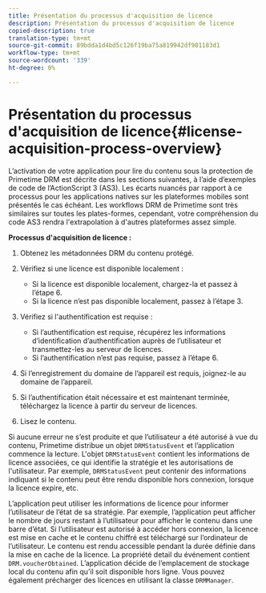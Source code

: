 ```yaml
---
title: Présentation du processus d'acquisition de licence
description: Présentation du processus d'acquisition de licence
copied-description: true
translation-type: tm+mt
source-git-commit: 89bdda1d4bd5c126f19ba75a819942df901183d1
workflow-type: tm+mt
source-wordcount: '339'
ht-degree: 0%

---
```



# Présentation du processus d&#39;acquisition de licence{#license-acquisition-process-overview}

L’activation de votre application pour lire du contenu sous la protection de Primetime DRM est décrite dans les sections suivantes, à l’aide d’exemples de code de l’ActionScript 3 (AS3). Les écarts nuancés par rapport à ce processus pour les applications natives sur les plateformes mobiles sont présentés le cas échéant. Les workflows DRM de Primetime sont très similaires sur toutes les plates-formes, cependant, votre compréhension du code AS3 rendra l&#39;extrapolation à d&#39;autres plateformes assez simple.

**Processus d&#39;acquisition de licence :**

1. Obtenez les métadonnées DRM du contenu protégé.
1. Vérifiez si une licence est disponible localement :

   * Si la licence est disponible localement, chargez-la et passez à l’étape 6.
   * Si la licence n’est pas disponible localement, passez à l’étape 3.

1. Vérifiez si l&#39;authentification est requise :

   * Si l’authentification est requise, récupérez les informations d’identification d’authentification auprès de l’utilisateur et transmettez-les au serveur de licences.
   * Si l’authentification n’est pas requise, passez à l’étape 6.

1. Si l’enregistrement du domaine de l’appareil est requis, joignez-le au domaine de l’appareil.
1. Si l’authentification était nécessaire et est maintenant terminée, téléchargez la licence à partir du serveur de licences.
1. Lisez le contenu.

Si aucune erreur ne s’est produite et que l’utilisateur a été autorisé à vue du contenu, Primetime distribue un objet `DRMStatusEvent` et l’application commence la lecture. L&#39;objet `DRMStatusEvent` contient les informations de licence associées, ce qui identifie la stratégie et les autorisations de l&#39;utilisateur. Par exemple, `DRMStatusEvent` peut contenir des informations indiquant si le contenu peut être rendu disponible hors connexion, lorsque la licence expire, etc.

L’application peut utiliser les informations de licence pour informer l’utilisateur de l’état de sa stratégie. Par exemple, l’application peut afficher le nombre de jours restant à l’utilisateur pour afficher le contenu dans une barre d’état. Si l’utilisateur est autorisé à accéder hors connexion, la licence est mise en cache et le contenu chiffré est téléchargé sur l’ordinateur de l’utilisateur. Le contenu est rendu accessible pendant la durée définie dans la mise en cache de la licence. La propriété detail du événement contient `DRM.voucherObtained`. L’application décide de l’emplacement de stockage local du contenu afin qu’il soit disponible hors ligne. Vous pouvez également précharger des licences en utilisant la classe `DRMManager`.
